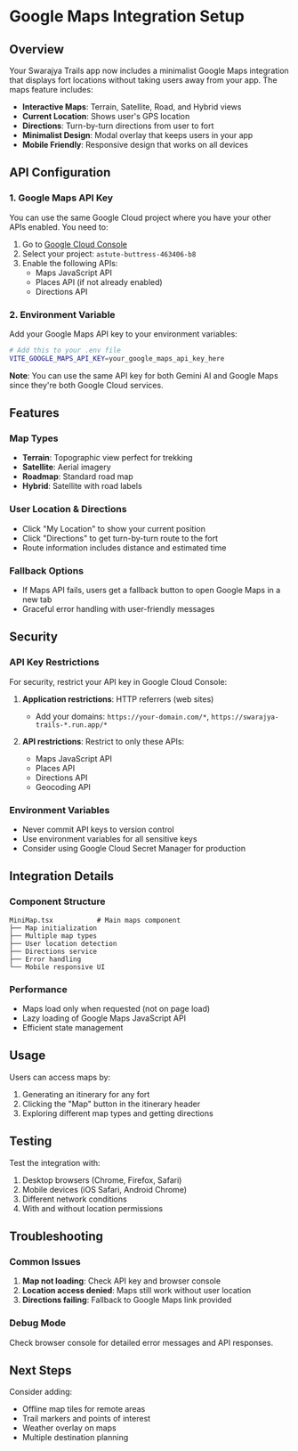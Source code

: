 # Google Maps Integration Setup

## Overview
Your Swarajya Trails app now includes a minimalist Google Maps integration that displays fort locations without taking users away from your app. The maps feature includes:

- **Interactive Maps**: Terrain, Satellite, Road, and Hybrid views
- **Current Location**: Shows user's GPS location
- **Directions**: Turn-by-turn directions from user to fort
- **Minimalist Design**: Modal overlay that keeps users in your app
- **Mobile Friendly**: Responsive design that works on all devices

## API Configuration

### 1. Google Maps API Key
You can use the same Google Cloud project where you have your other APIs enabled. You need to:

1. Go to [Google Cloud Console](https://console.cloud.google.com/)
2. Select your project: `astute-buttress-463406-b8`
3. Enable the following APIs:
   - Maps JavaScript API
   - Places API (if not already enabled)
   - Directions API

### 2. Environment Variable
Add your Google Maps API key to your environment variables:

```bash
# Add this to your .env file
VITE_GOOGLE_MAPS_API_KEY=your_google_maps_api_key_here
```

**Note**: You can use the same API key for both Gemini AI and Google Maps since they're both Google Cloud services.

## Features

### Map Types
- **Terrain**: Topographic view perfect for trekking
- **Satellite**: Aerial imagery
- **Roadmap**: Standard road map
- **Hybrid**: Satellite with road labels

### User Location & Directions
- Click "My Location" to show your current position
- Click "Directions" to get turn-by-turn route to the fort
- Route information includes distance and estimated time

### Fallback Options
- If Maps API fails, users get a fallback button to open Google Maps in a new tab
- Graceful error handling with user-friendly messages

## Security

### API Key Restrictions
For security, restrict your API key in Google Cloud Console:

1. **Application restrictions**: HTTP referrers (web sites)
   - Add your domains: `https://your-domain.com/*`, `https://swarajya-trails-*.run.app/*`

2. **API restrictions**: Restrict to only these APIs:
   - Maps JavaScript API
   - Places API
   - Directions API
   - Geocoding API

### Environment Variables
- Never commit API keys to version control
- Use environment variables for all sensitive keys
- Consider using Google Cloud Secret Manager for production

## Integration Details

### Component Structure
```
MiniMap.tsx           # Main maps component
├── Map initialization
├── Multiple map types
├── User location detection
├── Directions service
├── Error handling
└── Mobile responsive UI
```

### Performance
- Maps load only when requested (not on page load)
- Lazy loading of Google Maps JavaScript API
- Efficient state management

## Usage

Users can access maps by:
1. Generating an itinerary for any fort
2. Clicking the "Map" button in the itinerary header
3. Exploring different map types and getting directions

## Testing

Test the integration with:
1. Desktop browsers (Chrome, Firefox, Safari)
2. Mobile devices (iOS Safari, Android Chrome)
3. Different network conditions
4. With and without location permissions

## Troubleshooting

### Common Issues
1. **Map not loading**: Check API key and browser console
2. **Location access denied**: Maps still work without user location
3. **Directions failing**: Fallback to Google Maps link provided

### Debug Mode
Check browser console for detailed error messages and API responses.

## Next Steps

Consider adding:
- Offline map tiles for remote areas
- Trail markers and points of interest
- Weather overlay on maps
- Multiple destination planning
